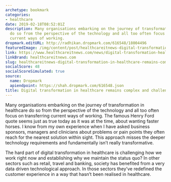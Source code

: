 ```yaml
---
archetype: bookmark
categories:
- healthcare
date: 2019-02-18T08:52:01Z
description: Many organisations embarking on the journey of transformation in healthcare
  do so from the perspective of the technology and all too often focus on transferring
  current ways of working.
dropmark.editURL: http://radhikan.dropmark.com/616548/18004496
featuredImage: /img/content/post/healthcareitnews-digital-transformation-in-healthcare-remains-complex-and-challenging.jpg
link: https://www.healthcareitnews.com/news/digital-transformation-healthcare-remains-complex-and-challenging
linkBrand: healthcareitnews.com
slug: healthcareitnews-digital-transformation-in-healthcare-remains-complex-and-challenging
socialScore: 48
socialScoreSimulated: true
source:
  name: Dropmark
  apiendpoint: https://shah.dropmark.com/616548.json
title: Digital transformation in healthcare remains complex and challenging
---
```

Many organisations embarking on the journey of transformation in healthcare do so from the perspective of the technology and all too often focus on transferring current ways of working. The famous Henry Ford quote seems just as true today as it was at the time, about wanting faster horses. I know from my own experience when I have asked business sponsors, managers and clinicians about problems or pain points they often reach for the nearest solution within sight. This approach misses the deeper technology requirements and fundamentally isn’t really transformative.

The hard part of digital transformation in healthcare is challenging how we work right now and establishing why we maintain the status quo? In other sectors such as retail, travel and banking, society has benefited from a very data driven technological approach. In those sectors they’ve redefined the customer experience in a way that hasn’t been realised in healthcare.


